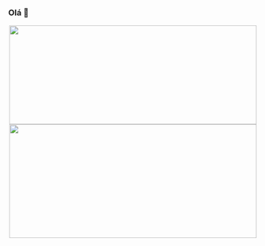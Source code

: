 ### Olá 👋

<div align="center">
  <a href="https://github.com/GustavoPucienik">
  <img height="200em" width="500em" src="https://github-readme-stats.vercel.app/api?username=GustavoPucienik&show_icons=true&theme=dark"/>
  <img height="230em" width="500em" src="https://github-readme-stats.vercel.app/api/top-langs/?username=GustavoPucienik&show_icons=true&theme=dark"/>
</div>
